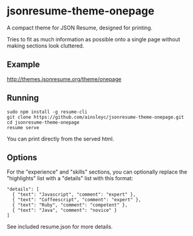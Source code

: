 # jsonresume-theme-onepage

A compact theme for JSON Resume, designed for printing.

Tries to fit as much information as possible onto a single page without making sections look cluttered.

## Example

http://themes.jsonresume.org/theme/onepage

## Running

```
sudo npm install -g resume-cli
git clone https://github.com/ainsleyc/jsonresume-theme-onepage.git
cd jsonresume-theme-onepage
resume serve
```

You can print directly from the served html.

## Options

For the "experience" and "skills" sections, you can optionally replace the "highlights" list with a "details" list with this format:

```
"details": [
  { "text": "Javascript", "comment": "expert" },
  { "text": "Coffeescript", "comment": "expert" },
  { "text": "Ruby", "comment": "competent" },
  { "text": "Java", "comment": "novice" }
]
```

See included resume.json for more details.
